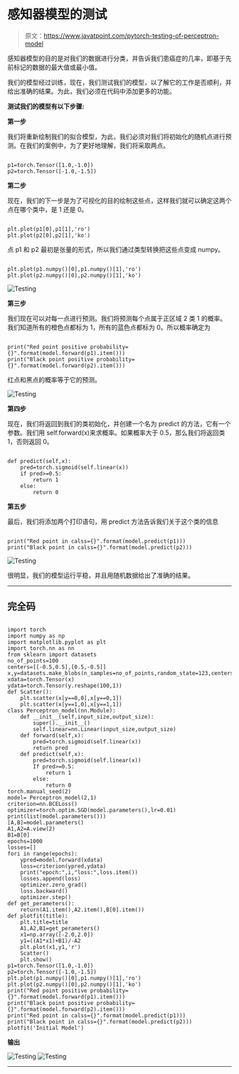 # 感知器模型的测试

> 原文：<https://www.javatpoint.com/pytorch-testing-of-perceptron-model>

感知器模型的目的是对我们的数据进行分类，并告诉我们患癌症的几率，即基于先前标记的数据的最大值或最小值。

我们的模型经过训练，现在，我们测试我们的模型，以了解它的工作是否顺利，并给出准确的结果。为此，我们必须在代码中添加更多的功能。

**测试我们的模型有以下步骤:**

**第一步**

我们将重新绘制我们的拟合模型，为此，我们必须对我们将初始化的随机点进行预测。在我们的案例中，为了更好地理解，我们将采取两点。

```

p1=torch.Tensor([1.0,-1.0])
p2=torch.Tensor([-1.0,-1.5])

```

**第二步**

现在，我们的下一步是为了可视化的目的绘制这些点，这样我们就可以确定这两个点在哪个类中，是 1 还是 0。

```

plt.plot(p1[0],p1[1],'ro')
plt.plot(p2[0],p2[1],'ko')

```

点 p1 和 p2 最初是张量的形式，所以我们通过类型转换把这些点变成 numpy。

```

plt.plot(p1.numpy()[0],p1.numpy()[1],'ro')
plt.plot(p2.numpy()[0],p2.numpy()[1],'ko')

```

![Testing](img/7a394ee6479e3ccfd8604b14b183f5d1.png)

**第三步**

我们现在可以对每一点进行预测。我们将预测每个点属于正区域 2 类 1 的概率。我们知道所有的橙色点都标为 1，所有的蓝色点都标为 0。所以概率确定为

```

print("Red point positive probability={}".format(model.forward(p1).item()))
print("Black point positive probability={}".format(model.forward(p2).item()))

```

红点和黑点的概率等于它的预测。

![Testing](img/c977e241abe0930179dca0624444b26f.png)

**第四步**

现在，我们将返回到我们的类初始化，并创建一个名为 predict 的方法，它有一个参数。我们用 self.forward(x)来求概率。如果概率大于 0.5，那么我们将返回类 1，否则返回 0。

```

def predict(self,x):
	pred=torch.sigmoid(self.linear(x))
	if pred>=0.5:
		return 1
	else:
		return 0 

```

**第五步**

最后，我们将添加两个打印语句，用 predict 方法告诉我们关于这个类的信息

```

print("Red point in calss={}".format(model.predict(p1)))
print("Black point in calss={}".format(model.predict(p2)))

```

![Testing](img/dbcb7b5e74421d7ef05c6116caff485a.png)

很明显，我们的模型运行平稳，并且用随机数据给出了准确的结果。

* * *

## 完全码

```

import torch
import numpy as np
import matplotlib.pyplot as plt
import torch.nn as nn
from sklearn import datasets
no_of_points=100
centers=[[-0.5,0.5],[0.5,-0.5]]
x,y=datasets.make_blobs(n_samples=no_of_points,random_state=123,centers=centers,cluster_std=0.4)
xdata=torch.Tensor(x)
ydata=torch.Tensor(y.reshape(100,1))
def Scatter():
	plt.scatter(x[y==0,0],x[y==0,1])
	plt.scatter(x[y==1,0],x[y==1,1])
class Perceptron_model(nn.Module):
	def __init__(self,input_size,output_size):
		super().__init__()
		self.linear=nn.Linear(input_size,output_size)
	def forward(self,x):
		pred=torch.sigmoid(self.linear(x))
		return pred
	def predict(self,x):
		pred=torch.sigmoid(self.linear(x))
		If pred>=0.5:
			return 1
		else:
			return 0
torch.manual_seed(2)
model= Perceptron_model(2,1)
criterion=nn.BCELoss()
optimizer=torch.optim.SGD(model.parameters(),lr=0.01)
print(list(model.parameters()))
[A,B]=model.parameters()
A1,A2=A.view(2)
B1=B[0]
epochs=1000
losses=[]
fori in range(epochs):
	ypred=model.forward(xdata)
	loss=criterion(ypred,ydata)
	print("epoch:",i,"loss:",loss.item())
	losses.append(loss)
	optimizer.zero_grad()
	loss.backward()
	optimizer.step()
def get_perameters():
	return(A1.item(),A2.item(),B[0].item())
def plotfit(title):
	plt.title=title
	A1,A2,B1=get_perameters()
	x1=np.array([-2.0,2.0])
	y1=((A1*x1)+B1)/-A2
	plt.plot(x1,y1,'r')
	Scatter()
	plt.show()
p1=torch.Tensor([1.0,-1.0])
p2=torch.Tensor([-1.0,-1.5])
plt.plot(p1.numpy()[0],p1.numpy()[1],'ro')
plt.plot(p2.numpy()[0],p2.numpy()[1],'ko')
print("Red point positive probability={}".format(model.forward(p1).item()))
print("Black point positive probability={}".format(model.forward(p2).item()))
print("Red point in calss={}".format(model.predict(p1)))
print("Black point in calss={}".format(model.predict(p2)))
plotfit('Initial Model')

```

**输出**

![Testing](img/9f49f9c166ba0978cfa40cb1a5baee78.png)
![Testing](img/e4b9bf78326427e704c2964758bee9a5.png)

* * *